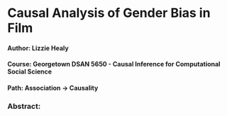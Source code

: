 # Causal Analysis of Gender Bias in Film

#### Author: Lizzie Healy
#### Course: Georgetown DSAN 5650 - Causal Inference for Computational Social Science
#### Path: Association -> Causality

### Abstract:


